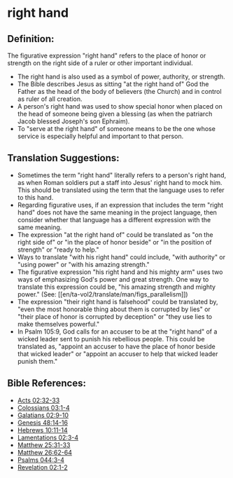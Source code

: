 # right hand #

## Definition: ##

The figurative expression "right hand" refers to the place of honor or strength on the right side of a ruler or other important individual.

* The right hand is also used as a symbol of power, authority, or strength.
* The Bible describes Jesus as sitting "at the right hand of" God the Father as the head of the body of believers (the Church) and in control as ruler of all creation.
* A person's right hand was used to show special honor when placed on the head of someone being given a blessing (as when the patriarch Jacob blessed Joseph's son Ephraim).
* To "serve at the right hand" of someone means to be the one whose service is especially helpful and important to that person.

## Translation Suggestions: ##

* Sometimes the term "right hand" literally refers to a person's right hand, as when Roman soldiers put a staff into Jesus' right hand to mock him. This should be translated using the term that the language uses to refer to this hand. 
* Regarding figurative uses, if an expression that includes the term "right hand" does not have the same meaning in the project language, then consider whether that language has a different expression with the same meaning.
* The expression "at the right hand of" could be translated as "on the right side of" or "in the place of honor beside" or "in the position of strength" or "ready to help."
* Ways to translate "with his right hand" could include, "with authority" or "using power" or "with his amazing strength."
* The figurative expression "his right hand and his mighty arm" uses two ways of emphasizing God's power and great strength. One way to translate this expression could be, "his amazing strength and mighty power." (See: [[en/ta-vol2/translate/man/figs_parallelism]])
* The expression "their right hand is falsehood" could be translated by, "even the most honorable thing about them is corrupted by lies" or "their place of honor is corrupted by deception" or "they use lies to make themselves powerful." 
* In Psalm 105:9, God calls for an accuser to be at the "right hand" of a wicked leader sent to punish his rebellious people. This could be translated as, "appoint an accuser to have the place of honor beside that wicked leader" or "appoint an accuser to help that wicked leader punish them."



## Bible References: ##

* [Acts 02:32-33](en/tn/act/help/02/32)
* [Colossians 03:1-4](en/tn/col/help/03/01)
* [Galatians 02:9-10](en/tn/gal/help/02/09)
* [Genesis 48:14-16](en/tn/gen/help/48/14)
* [Hebrews 10:11-14](en/tn/heb/help/10/11)
* [Lamentations 02:3-4](en/tn/lam/help/02/03)
* [Matthew 25:31-33](en/tn/mat/help/25/31)
* [Matthew 26:62-64](en/tn/mat/help/26/62)
* [Psalms 044:3-4](en/tn/psa/help/44/03)
* [Revelation 02:1-2](en/tn/rev/help/02/01)